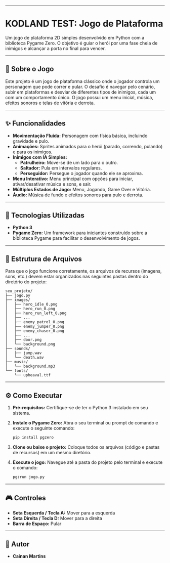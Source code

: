 -----

# KODLAND TEST: Jogo de Plataforma

Um jogo de plataforma 2D simples desenvolvido em Python com a biblioteca Pygame Zero. O objetivo é guiar o herói por uma fase cheia de inimigos e alcançar a porta no final para vencer.

-----

## 📜 Sobre o Jogo

Este projeto é um jogo de plataforma clássico onde o jogador controla um personagem que pode correr e pular. O desafio é navegar pelo cenário, subir em plataformas e desviar de diferentes tipos de inimigos, cada um com um comportamento único. O jogo possui um menu inicial, música, efeitos sonoros e telas de vitória e derrota.

-----

## ✨ Funcionalidades

  - **Movimentação Fluida:** Personagem com física básica, incluindo gravidade e pulo.
  - **Animações:** Sprites animados para o herói (parado, correndo, pulando) e para os inimigos.
  - **Inimigos com IA Simples:**
      - **Patrulheiro:** Move-se de um lado para o outro.
      - **Saltador:** Pula em intervalos regulares.
      - **Perseguidor:** Persegue o jogador quando ele se aproxima.
  - **Menu Interativo:** Menu principal com opções para iniciar, ativar/desativar música e sons, e sair.
  - **Múltiplos Estados de Jogo:** Menu, Jogando, Game Over e Vitória.
  - **Áudio:** Música de fundo e efeitos sonoros para pulo e derrota.

-----

## 🚀 Tecnologias Utilizadas

  - **Python 3**
  - **Pygame Zero:** Um framework para iniciantes construído sobre a biblioteca Pygame para facilitar o desenvolvimento de jogos.

-----

## 📂 Estrutura de Arquivos

Para que o jogo funcione corretamente, os arquivos de recursos (imagens, sons, etc.) devem estar organizados nas seguintes pastas dentro do diretório do projeto:

```
seu_projeto/
├── jogo.py      
├── images/
│   ├── hero_idle_0.png
│   ├── hero_run_0.png
│   ├── hero_run_left_0.png
│   ├── ... 
│   ├── enemy_patrol_0.png
│   ├── enemy_jumper_0.png
│   ├── enemy_chaser_0.png
│   ├── ... 
│   ├── door.png
│   └── background.png
├── sounds/
│   ├── jump.wav
│   └── death.wav
├── music/
│   └── background.mp3
└── fonts/
    └── upheaval.ttf
```
-----

## ⚙️ Como Executar

1.  **Pré-requisitos:** Certifique-se de ter o Python 3 instalado em seu sistema.

2.  **Instale o Pygame Zero:** Abra o seu terminal ou prompt de comando e execute o seguinte comando:

    ```bash
    pip install pgzero
    ```

3.  **Clone ou baixe o projeto:** Coloque todos os arquivos (código e pastas de recursos) em um mesmo diretório.

4.  **Execute o jogo:** Navegue até a pasta do projeto pelo terminal e execute o comando:

    ```bash
    pgzrun jogo.py
    ```

-----

## 🎮 Controles

  - **Seta Esquerda / Tecla A:** Mover para a esquerda
  - **Seta Direita / Tecla D:** Mover para a direita
  - **Barra de Espaço:** Pular

-----

## 👤 Autor

  * **Cainan Martins**
